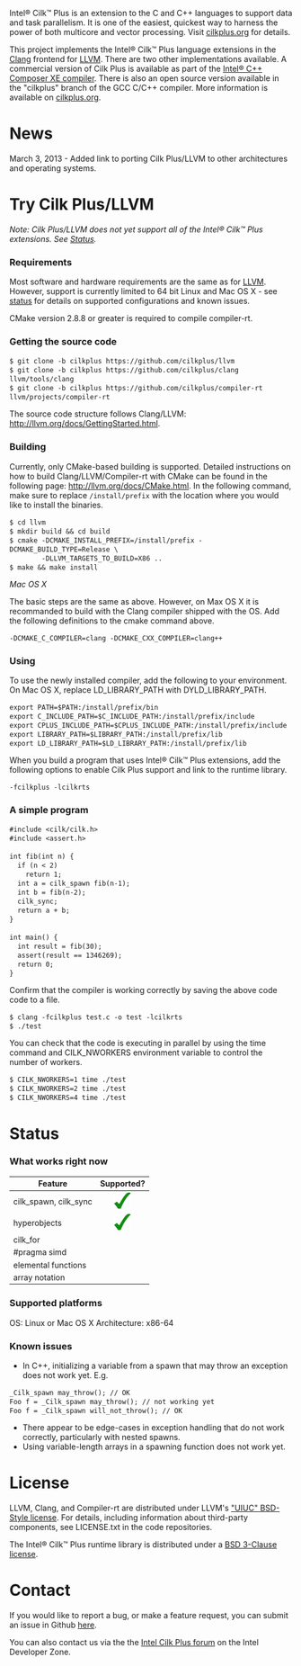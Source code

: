 Intel® Cilk™ Plus is an extension to the C and C++ languages to support data and task parallelism.  It is one of the easiest, quickest way to harness the power of both multicore and vector processing.  Visit [cilkplus.org](http://cilkplus.org) for details.

This project implements the Intel® Cilk™ Plus language extensions in the [Clang](http://clang.llvm.org) frontend for [LLVM](http://llvm.org).  There are two other implementations available.  A commercial version of Cilk Plus is available as part of the [Intel® C++ Composer XE compiler](http://software.intel.com/en-us/intel-composer-xe/).  There is also an open source version available in the "cilkplus" branch of the GCC C/C++ compiler.  More information is available on [cilkplus.org](http://cilkplus.org/which-license).

News
====
March 3, 2013 - Added link to porting Cilk Plus/LLVM to other architectures and operating systems.

<a name="try"></a>
Try Cilk Plus/LLVM
==================

_Note: Cilk Plus/LLVM does not yet support all of the Intel® Cilk™ Plus extensions.  See [Status](#status)._

### Requirements

Most software and hardware requirements are the same as for [LLVM](http://llvm.org/docs/GettingStarted.html#requirements).  However, support is currently limited to 64 bit Linux and Mac OS X - see [status](#status) for details on supported configurations and known issues.

CMake version 2.8.8 or greater is required to compile compiler-rt.

### Getting the source code

```
$ git clone -b cilkplus https://github.com/cilkplus/llvm
$ git clone -b cilkplus https://github.com/cilkplus/clang llvm/tools/clang
$ git clone -b cilkplus https://github.com/cilkplus/compiler-rt llvm/projects/compiler-rt
```

The source code structure follows Clang/LLVM: http://llvm.org/docs/GettingStarted.html.

### Building

Currently, only CMake-based building is supported.  Detailed instructions on how to build Clang/LLVM/Compiler-rt with CMake can be found in the following page: http://llvm.org/docs/CMake.html.  In the following command, make sure to replace `/install/prefix` with the location where you would like to install the binaries.

```
$ cd llvm
$ mkdir build && cd build
$ cmake -DCMAKE_INSTALL_PREFIX=/install/prefix -DCMAKE_BUILD_TYPE=Release \
        -DLLVM_TARGETS_TO_BUILD=X86 ..
$ make && make install
```

_Mac OS X_

The basic steps are the same as above.  However, on Max OS X it is recommanded to build with the Clang compiler shipped with the OS.  Add the following definitions to the cmake command above.

```
-DCMAKE_C_COMPILER=clang -DCMAKE_CXX_COMPILER=clang++
```

### Using

To use the newly installed compiler, add the following to your environment.  On Mac OS X, replace LD_LIBRARY_PATH with DYLD_LIBRARY_PATH.

```
export PATH=$PATH:/install/prefix/bin
export C_INCLUDE_PATH=$C_INCLUDE_PATH:/install/prefix/include
export CPLUS_INCLUDE_PATH=$CPLUS_INCLUDE_PATH:/install/prefix/include
export LIBRARY_PATH=$LIBRARY_PATH:/install/prefix/lib
export LD_LIBRARY_PATH=$LD_LIBRARY_PATH:/install/prefix/lib
```

When you build a program that uses Intel® Cilk™ Plus extensions, add the following options to enable Cilk Plus support and link to the runtime library.
```
-fcilkplus -lcilkrts
```

### A simple program

```
#include <cilk/cilk.h>
#include <assert.h>

int fib(int n) {
  if (n < 2)
    return 1;
  int a = cilk_spawn fib(n-1);
  int b = fib(n-2);
  cilk_sync;
  return a + b;
}

int main() {
  int result = fib(30);
  assert(result == 1346269);
  return 0;
} 
```

Confirm that the compiler is working correctly by saving the above code code to a file.

```
$ clang -fcilkplus test.c -o test -lcilkrts
$ ./test
```

You can check that the code is executing in parallel by using the time command and CILK_NWORKERS environment variable to control the number of workers.

```
$ CILK_NWORKERS=1 time ./test
$ CILK_NWORKERS=2 time ./test
$ CILK_NWORKERS=4 time ./test
```

<a name="status"></a>
Status
======

### What works right now

[check]: images/green_check.png "Yes"

|  Feature                | Supported?    |
|-------------------------|:-------------:|
| cilk\_spawn, cilk\_sync | ![check]      |
| hyperobjects            | ![check]      |
| cilk\_for               |               | 
| #pragma simd            |               | 
| elemental functions     |               | 
| array notation          |               | 

### Supported platforms

OS: Linux or Mac OS X
Architecture: x86-64

### Known issues

* In C++, initializing a variable from a spawn that may throw an exception does not work yet. E.g.

```
_Cilk_spawn may_throw(); // OK
Foo f = _Cilk_spawn may_throw(); // not working yet
Foo f = _Cilk_spawn will_not_throw(); // OK
```

* There appear to be edge-cases in exception handling that do not work correctly, particularly with nested spawns.
* Using variable-length arrays in a spawning function does not work yet.

<a name="license"></a>
License
=======

LLVM, Clang, and Compiler-rt are distributed under LLVM's ["UIUC" BSD-Style license](http://llvm.org/docs/DeveloperPolicy.html#license).  For details, including information about third-party components, see LICENSE.txt in the code repositories.

The Intel® Cilk™ Plus runtime library is distributed under a [BSD 3-Clause license](http://opensource.org/licenses/BSD-3-Clause).

<a name="contact"></a>
Contact
=======

If you would like to report a bug, or make a feature request, you can submit an issue in Github [here](https://github.com/cilkplus/clang/issues).

You can also contact us via the the [Intel Cilk Plus forum](http://software.intel.com/en-us/forums/intel-cilk-plus/) on the Intel Developer Zone.
